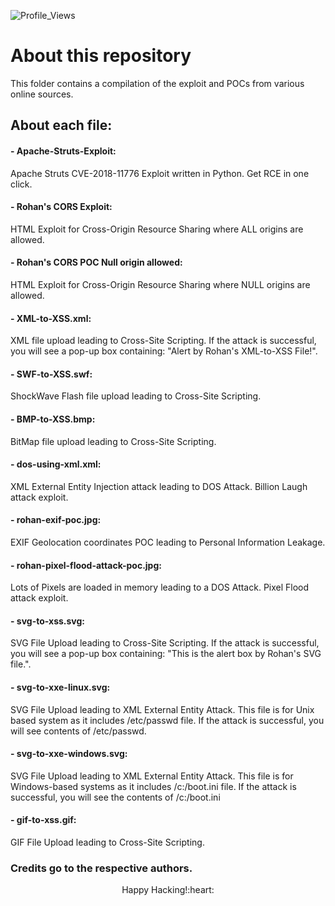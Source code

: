 ![Profile_Views](https://komarev.com/ghpvc/?username=HacktivistRO&style=for-the-badge)

# About this repository

This folder contains a compilation of the exploit and POCs from various online sources.

## About each file:

#### - Apache-Struts-Exploit:
Apache Struts CVE-2018-11776 Exploit written in Python. Get RCE in one click.

#### - Rohan's CORS Exploit:
HTML Exploit for Cross-Origin Resource Sharing where ALL origins are allowed.

#### - Rohan's CORS POC Null origin allowed:
HTML Exploit for Cross-Origin Resource Sharing where NULL origins are allowed.

#### - XML-to-XSS.xml:
XML file upload leading to Cross-Site Scripting. If the attack is successful, you will see a pop-up box containing: "Alert by Rohan's XML-to-XSS File!".

#### - SWF-to-XSS.swf:
ShockWave Flash file upload leading to Cross-Site Scripting. 

#### - BMP-to-XSS.bmp:
BitMap file upload leading to Cross-Site Scripting.

#### - dos-using-xml.xml:
XML External Entity Injection attack leading to DOS Attack. Billion Laugh attack exploit.

#### - rohan-exif-poc.jpg:
EXIF Geolocation coordinates POC leading to Personal Information Leakage.

#### - rohan-pixel-flood-attack-poc.jpg:
Lots of Pixels are loaded in memory leading to a DOS Attack. Pixel Flood attack exploit.

#### - svg-to-xss.svg:
SVG File Upload leading to Cross-Site Scripting. If the attack is successful, you will see a pop-up box containing: "This is the alert box by Rohan's SVG file.".

#### - svg-to-xxe-linux.svg:
SVG File Upload leading to XML External Entity Attack. This file is for Unix based system as it includes /etc/passwd file. If the attack is successful, you will see contents of /etc/passwd.

#### - svg-to-xxe-windows.svg:
SVG File Upload leading to XML External Entity Attack. This file is for Windows-based systems as it includes /c:/boot.ini file. If the attack is successful, you will see the contents of /c:/boot.ini

#### - gif-to-xss.gif:
GIF File Upload leading to Cross-Site Scripting.

### Credits go to the respective authors.

<p align="center">
Happy Hacking!:heart:
</p> 
